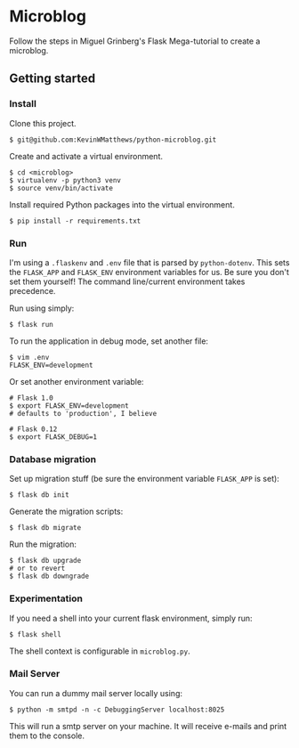 # Microblog

Follow the steps in Miguel Grinberg's Flask Mega-tutorial to create a microblog.

## Getting started

### Install

Clone this project.
```
$ git@github.com:KevinWMatthews/python-microblog.git
```

Create and activate a virtual environment.
```
$ cd <microblog>
$ virtualenv -p python3 venv
$ source venv/bin/activate
```

Install required Python packages into the virtual environment.
```
$ pip install -r requirements.txt
```

### Run

I'm using a `.flaskenv` and `.env` file that is parsed by `python-dotenv`.
This sets the `FLASK_APP` and `FLASK_ENV` environment variables for us.
Be sure you don't set them yourself! The command line/current environment takes precedence.

Run using simply:
```
$ flask run
```

To run the application in debug mode, set another file:
```
$ vim .env
FLASK_ENV=development
```

Or set another environment variable:
```
# Flask 1.0
$ export FLASK_ENV=development
# defaults to 'production', I believe

# Flask 0.12
$ export FLASK_DEBUG=1
```


### Database migration

Set up migration stuff (be sure the environment variable `FLASK_APP` is set):
```
$ flask db init
```

Generate the migration scripts:
```
$ flask db migrate
```

Run the migration:
```
$ flask db upgrade
# or to revert
$ flask db downgrade
```

### Experimentation

If you need a shell into your current flask environment, simply run:
```
$ flask shell
```
The shell context is configurable in `microblog.py`.


### Mail Server

You can run a dummy mail server locally using:
```
$ python -m smtpd -n -c DebuggingServer localhost:8025
```

This will run a smtp server on your machine. It will receive e-mails and
print them to the console.
